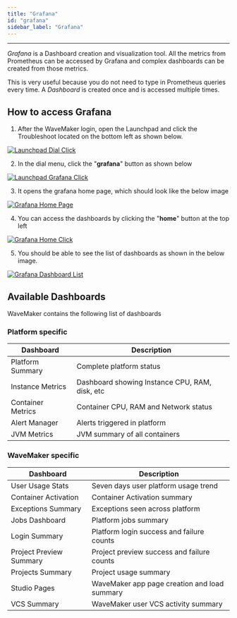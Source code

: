 ```yaml
---
title: "Grafana"
id: "grafana"
sidebar_label: "Grafana"
---
```

---

*Grafana* is a Dashboard creation and visualization tool. All the metrics from Prometheus can be accessed by Grafana and complex dashboards can be created from those metrics.

This is very useful because you do not need to type in Prometheus queries every time. A *Dashboard* is created once and is accessed multiple times.

## How to access Grafana

1) After the WaveMaker login, open the Launchpad and click the Troubleshoot located on the bottom left as shown below.

[![Launchpad Dial Click](/learn/assets/wme-setup/wme-observability/kibana/launchpad-dial-open.png)](/learn/assets/wme-setup/wme-observability/kibana/launchpad-dial-open.png)

2) In the dial menu, click the "**grafana**" button as shown below

[![Launchpad Grafana Click](/learn/assets/wme-setup/wme-observability/prometheus/launchpad-grafana-click.png)](/learn/assets/wme-setup/wme-observability/prometheus/launchpad-grafana-click.png)

3) It opens the grafana home page, which should look like the below image

[![Grafana Home Page](/learn/assets/wme-setup/wme-observability/prometheus/grafana-home-page.png)](/learn/assets/wme-setup/wme-observability/prometheus/grafana-home-page.png)

4) You can access the dashboards by clicking the "**home**" button at the top left

[![Grafana Home Click](/learn/assets/wme-setup/wme-observability/prometheus/grafana-home-click.png)](/learn/assets/wme-setup/wme-observability/prometheus/grafana-home-click.png)

5) You should be able to see the list of dashboards as shown in the below image.

[![Grafana Dashboard List](/learn/assets/wme-setup/wme-observability/prometheus/grafana-dashboards-list.png)](/learn/assets/wme-setup/wme-observability/prometheus/grafana-dashboards-list.png)

## Available Dashboards

WaveMaker contains the following list of dashboards

### Platform specific

| Dashboard   | Description |
| ----------- | ----------- |
| Platform Summary | Complete platform status |
| Instance Metrics | Dashboard showing Instance CPU, RAM, disk, etc |
| Container Metrics | Container CPU, RAM and Network status |
| Alert Manager | Alerts triggered in platform |
| JVM Metrics | JVM summary of all containers |

### WaveMaker specific

| Dashboard   | Description |
| ----------- | ----------- |
| User Usage Stats | Seven days user platform usage trend |
| Container Activation | Container Activation summary |
| Exceptions Summary | Exceptions seen across platform |
| Jobs Dashboard | Platform jobs summary |
| Login Summary | Platform login success and failure counts |
| Project Preview Summary | Project preview success and failure counts |
| Projects Summary | Project usage summary |
| Studio Pages | WaveMaker app page creation and load summary  |
| VCS Summary | WaveMaker user VCS activity summary  |
